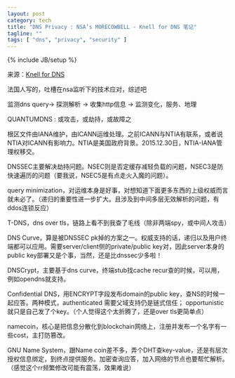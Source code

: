 ```yaml
---
layout: post
category: tech
title: "DNS Privacy : NSA’s MORECOWBELL - Knell for DNS 笔记"
tagline: ""
tags: [ "dns", "privacy", "security" ]
---
```

{% include JB/setup %}


来源：[Knell for DNS](https://gnunet.org/sites/default/files/mcb-en.pdf) 

法国人写的，吐槽在nsa监听下的技术应对，综述吧

监测dns query-> 探测解析 -> 收集http信息 -> 监测变化，服务、地理

QUANTUMDNS : 或攻击，或劫持，或故障之

根区文件由IANA维护，由ICANN运维处理。之前ICANN与NTIA有联系，或者说NTIA对ICANN有影响力。NTIA是美国政府背景。2015.12.30日，NTIA-IANA管理权移交。

DNSSEC主要解决劫持问题。NSEC则是否定缓存减轻负载的问题，NSEC3是防快速遍历的问题（要我说，NSEC5是有点走火入魔的问题）。

query minimization，对运维本身是好事，对想知道下面更多东西的上级权威而言就未必了。（递归的重要性进一步扩大。且涉及到中间多层无效解析的问题，有ddos连锁反应）

T-DNS，dns over tls，链路上看不到我查了毛线（除非两端spy，或中间人攻击）

DNS Curve，算是被DNSSEC pk掉的方案之一。权威支持的话，递归以及用户终端都可以应用。需要server/client侧的private/public key对，因此server本身的public key部署又是个事，当然，还是比dnssec少多啦！

DNSCrypt，主要基于dns curve，终端stub找cache recur查的时候，可以用，例如opendns就支持。

Confidential DNS，用ENCRYPT字段发布domain的public key，查NS的时候一起应答。两种模式，authenticated 需要父域支持仍是链式信任； opportunistic 就只是自己发了个key。（个人觉得这个太折腾了，还是over tls更简单点）

namecoin，核心是把信息分散化到blockchain网络上，注册并发布一个名字有一些cost，主打防篡改。

GNU Name System，跟Name coin差不多，弄个DHT查key-value，还是有层次授权信息绑定，到终点提供服务。加密查询应答，加入网络的节点也要帮忙解析。（感觉这个rr频繁修改可能有震荡，效果难说）
